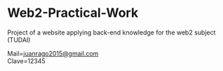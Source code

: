 # Web2-Practical-Work
Project of a website applying back-end knowledge for the web2 subject (TUDAI)



Mail=juanrago2015@gmail.com  
Clave=12345

